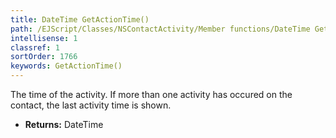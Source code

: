```yaml
---
title: DateTime GetActionTime()
path: /EJScript/Classes/NSContactActivity/Member functions/DateTime GetActionTime()
intellisense: 1
classref: 1
sortOrder: 1766
keywords: GetActionTime()
---
```



The time of the activity. If more than one activity has occured on the contact, the last activity time is shown.



* **Returns:** DateTime


